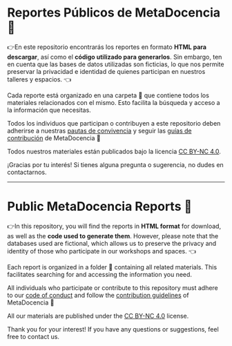 # Reportes Públicos de MetaDocencia :apple:

:point_right:En este repositorio encontrarás los reportes en formato **HTML para descargar**, así como el **código utilizado para generarlos**. Sin embargo, ten en cuenta que las bases de datos utilizadas son ficticias, lo que nos permite preservar la privacidad e identidad de quienes participan en nuestros talleres y espacios. :point_left:

Cada reporte está organizado en una carpeta :file_folder: que contiene todos los materiales relacionados con el mismo. Esto facilita la búsqueda y acceso a la información que necesitas.

Todos los individuos que participan o contribuyen a este repositorio deben adherirse a nuestras [pautas de convivencia](https://www.metadocencia.org/pdc/) y seguir las [guías de contribución](https://github.com/MetaDocencia/docs/blob/master/CONTRIBUIR.md) de MetaDocencia :apple:

Todos nuestros materiales están publicados bajo la licencia [CC BY-NC 4.0](https://github.com/MetaDocencia/docs/blob/master/LICENCIA.md).

¡Gracias por tu interés! Si tienes alguna pregunta o sugerencia, no dudes en contactarnos.


------------

# Public MetaDocencia Reports :apple:

:point_right:In this repository, you will find the reports in **HTML format** for download, as well as the **code used to generate them**. However, please note that the databases used are fictional, which allows us to preserve the privacy and identity of those who participate in our workshops and spaces. :point_left:

Each report is organized in a folder :file_folder: containing all related materials. This facilitates searching for and accessing the information you need.

All individuals who participate or contribute to this repository must adhere to our [code of conduct](https://www.metadocencia.org/en/pdc/) and follow the [contribution guidelines](https://github.com/MetaDocencia/docs/blob/master/CONTRIBUIR.md) of MetaDocencia :apple:

All our materials are published under the [CC BY-NC 4.0](https://github.com/MetaDocencia/docs/blob/master/LICENCIA.md) license.

Thank you for your interest! If you have any questions or suggestions, feel free to contact us.



